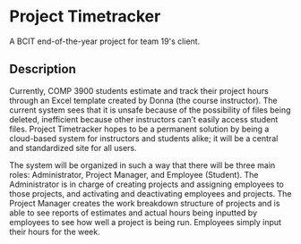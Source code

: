 # Project Timetracker 

A BCIT end-of-the-year project for team 19's client. 

## Description

Currently, COMP 3900 students estimate and track their project hours through an Excel template created by Donna (the course instructor). The current system sees that it is unsafe because of the possibility of files being deleted, inefficient because other instructors can’t easily access student files. Project Timetracker hopes to be a permanent solution by being a cloud-based system for instructors and students alike; it will be a central and standardized site for all users. 

The system will be organized in such a way that there will be three main roles: Administrator, Project Manager, and Employee (Student). The Administrator is in charge of creating projects and assigning employees to those projects, and activating and deactivating employees and projects. The Project Manager creates the work breakdown structure of projects and is able to see reports of estimates and actual hours being inputted by employees to see how well a project is being run. Employees simply input their hours for the week.  
